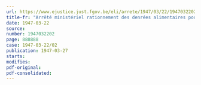 ```yaml
---
url: https://www.ejustice.just.fgov.be/eli/arrete/1947/03/22/1947032202/justel
title-fr: "Arrêté ministériel rationnement des denrées alimentaires pour le mois d'avril 1947 (85ème période)"
date: 1947-03-22
source:
number: 1947032202
page: 888888
case: 1947-03-22/02
publication: 1947-03-27
starts:
modifies:
pdf-original:
pdf-consolidated:
---
```


